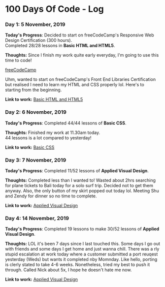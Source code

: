 # 100 Days Of Code - Log

### Day 1: 5 November, 2019

**Today's Progress**: Decided to start on freeCodeCamp's Responsive Web Design Certification (300 hours).    
Completed 28/28 lessons in **Basic HTML and HTML5**.

**Thoughts:** Since I finish my work quite early everyday, I'm going to use this time to code! 

[freeCodeCamp](https://www.freecodecamp.org/learn/)

Uhm, wanted to start on freeCodeCamp's Front End Libraries Certification but realised I need to learn my HTML and CSS properly lol. Here's to starting from the beginning.

**Link to work:** 
[Basic HTML and HTML5](https://www.freecodecamp.org/learn/responsive-web-design/basic-html-and-html5/)


### Day 2: 6 November, 2019

**Today's Progress**: Completed 44/44 lessons of **Basic CSS**.

**Thoughts:** Finished my work at 11.30am today.    
44 lessons is a lot compared to yesterday!

**Link to work:** 
[Basic CSS](https://www.freecodecamp.org/learn/responsive-web-design/basic-css/)


### Day 3: 7 November, 2019

**Today's Progress**: Completed 11/52 lessons of **Applied Visual Design**.

**Thoughts:** Completed less than I wanted to! Wasted about 2hrs searching for plane tickets to Bali today for a solo surf trip. Decided not to get them anyway. Also, the only button of my skirt popped out today lol. Meeting Shu and Zendy for dinner so no time to complete.

**Link to work:** 
[Applied Visual Design](https://www.freecodecamp.org/learn/responsive-web-design/applied-visual-design/)


### Day 4: 14 November, 2019

**Today's Progress**: Completed 19 lessons to make 30/52 lessons of **Applied Visual Design**.

**Thoughts:** LOL it's been 7 days since I last touched this. Some days I go out with friends and some days I get home and just wanna chill. There was a rly stupid escalation at work today where a customer submitted a port reuqest yesterday (Weds) but wants it completed nby Momnday. Like hello, porting is clerly stated to take 4-6 weeks. Nonetheless, tried my best to push it through. Called Nick about 5x, I hope he doesn't hate me now. 

**Link to work:** 
[Applied Visual Design](https://www.freecodecamp.org/learn/responsive-web-design/applied-visual-design/)
